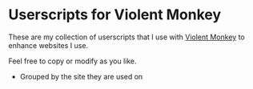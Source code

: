 # Userscripts for Violent Monkey

These are my collection of userscripts that I use with [Violent Monkey](https://violentmonkey.github.io/) to enhance websites I use. 

Feel free to copy or modify as you like.

- Grouped by the site they are used on
